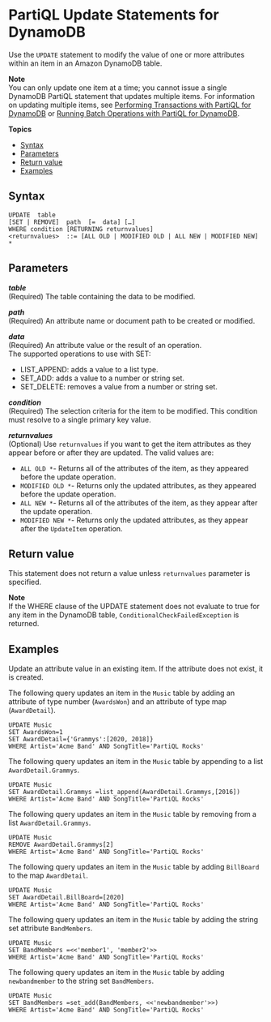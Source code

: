 # PartiQL Update Statements for DynamoDB<a name="ql-reference.update"></a>

Use the `UPDATE` statement to modify the value of one or more attributes within an item in an Amazon DynamoDB table\. 

**Note**  
You can only update one item at a time; you cannot issue a single DynamoDB PartiQL statement that updates multiple items\. For information on updating multiple items, see [Performing Transactions with PartiQL for DynamoDB](ql-reference.multiplestatements.transactions.md) or [Running Batch Operations with PartiQL for DynamoDB](ql-reference.multiplestatements.batching.md)\.

**Topics**
+ [Syntax](#ql-reference.update.syntax)
+ [Parameters](#ql-reference.update.parameters)
+ [Return value](#ql-reference.update.return)
+ [Examples](#ql-reference.update.examples)

## Syntax<a name="ql-reference.update.syntax"></a>

```
UPDATE  table  
[SET | REMOVE]  path  [=  data] […]
WHERE condition [RETURNING returnvalues]
<returnvalues>  ::= [ALL OLD | MODIFIED OLD | ALL NEW | MODIFIED NEW] *
```

## Parameters<a name="ql-reference.update.parameters"></a>

***table***  
\(Required\) The table containing the data to be modified\.

***path***  
\(Required\) An attribute name or document path to be created or modified\.

***data***  
\(Required\) An attribute value or the result of an operation\.  
The supported operations to use with SET:  
+ LIST\_APPEND: adds a value to a list type\.
+ SET\_ADD: adds a value to a number or string set\.
+ SET\_DELETE: removes a value from a number or string set\.

***condition***  
\(Required\) The selection criteria for the item to be modified\. This condition must resolve to a single primary key value\.

***returnvalues***  
\(Optional\) Use `returnvalues` if you want to get the item attributes as they appear before or after they are updated\. The valid values are:   
+ `ALL OLD *`\- Returns all of the attributes of the item, as they appeared before the update operation\.
+ `MODIFIED OLD *`\- Returns only the updated attributes, as they appeared before the update operation\.
+ `ALL NEW *`\- Returns all of the attributes of the item, as they appear after the update operation\.
+ `MODIFIED NEW *`\- Returns only the updated attributes, as they appear after the `UpdateItem` operation\.

## Return value<a name="ql-reference.update.return"></a>

This statement does not return a value unless `returnvalues` parameter is specified\.

**Note**  
If the WHERE clause of the UPDATE statement does not evaluate to true for any item in the DynamoDB table, `ConditionalCheckFailedException` is returned\.

## Examples<a name="ql-reference.update.examples"></a>

Update an attribute value in an existing item\. If the attribute does not exist, it is created\.

The following query updates an item in the `Music` table by adding an attribute of type number \(`AwardsWon`\) and an attribute of type map \(`AwardDetail`\)\.

```
UPDATE Music 
SET AwardsWon=1 
SET AwardDetail={'Grammys':[2020, 2018]}  
WHERE Artist='Acme Band' AND SongTitle='PartiQL Rocks'
```

The following query updates an item in the `Music` table by appending to a list `AwardDetail.Grammys`\.

```
UPDATE Music 
SET AwardDetail.Grammys =list_append(AwardDetail.Grammys,[2016])  
WHERE Artist='Acme Band' AND SongTitle='PartiQL Rocks'
```

The following query updates an item in the `Music` table by removing from a list `AwardDetail.Grammys`\.

```
UPDATE Music 
REMOVE AwardDetail.Grammys[2]   
WHERE Artist='Acme Band' AND SongTitle='PartiQL Rocks'
```

The following query updates an item in the `Music` table by adding `BillBoard` to the map `AwardDetail`\.

```
UPDATE Music 
SET AwardDetail.BillBoard=[2020] 
WHERE Artist='Acme Band' AND SongTitle='PartiQL Rocks'
```

The following query updates an item in the `Music` table by adding the string set attribute `BandMembers`\.

```
UPDATE Music 
SET BandMembers =<<'member1', 'member2'>> 
WHERE Artist='Acme Band' AND SongTitle='PartiQL Rocks'
```

The following query updates an item in the `Music` table by adding `newbandmember` to the string set `BandMembers`\.

```
UPDATE Music 
SET BandMembers =set_add(BandMembers, <<'newbandmember'>>) 
WHERE Artist='Acme Band' AND SongTitle='PartiQL Rocks'
```